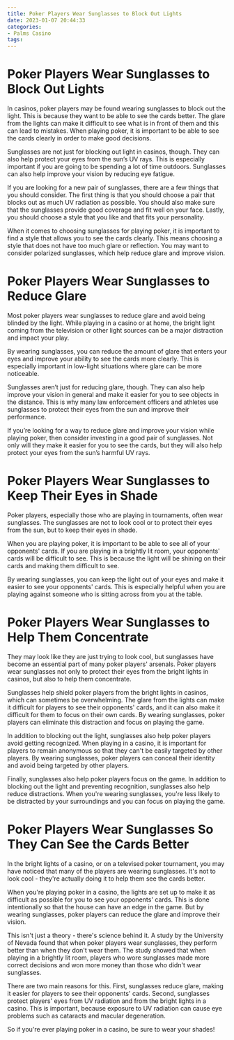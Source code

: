 ```yaml
---
title: Poker Players Wear Sunglasses to Block Out Lights
date: 2023-01-07 20:44:33
categories:
- Palms Casino
tags:
---
```



#  Poker Players Wear Sunglasses to Block Out Lights

In casinos, poker players may be found wearing sunglasses to block out the light. This is because they want to be able to see the cards better. The glare from the lights can make it difficult to see what is in front of them and this can lead to mistakes. When playing poker, it is important to be able to see the cards clearly in order to make good decisions.

Sunglasses are not just for blocking out light in casinos, though. They can also help protect your eyes from the sun’s UV rays. This is especially important if you are going to be spending a lot of time outdoors. Sunglasses can also help improve your vision by reducing eye fatigue.

If you are looking for a new pair of sunglasses, there are a few things that you should consider. The first thing is that you should choose a pair that blocks out as much UV radiation as possible. You should also make sure that the sunglasses provide good coverage and fit well on your face. Lastly, you should choose a style that you like and that fits your personality.

When it comes to choosing sunglasses for playing poker, it is important to find a style that allows you to see the cards clearly. This means choosing a style that does not have too much glare or reflection. You may want to consider polarized sunglasses, which help reduce glare and improve vision.

#  Poker Players Wear Sunglasses to Reduce Glare

Most poker players wear sunglasses to reduce glare and avoid being blinded by the light. While playing in a casino or at home, the bright light coming from the television or other light sources can be a major distraction and impact your play.

By wearing sunglasses, you can reduce the amount of glare that enters your eyes and improve your ability to see the cards more clearly. This is especially important in low-light situations where glare can be more noticeable.

Sunglasses aren’t just for reducing glare, though. They can also help improve your vision in general and make it easier for you to see objects in the distance. This is why many law enforcement officers and athletes use sunglasses to protect their eyes from the sun and improve their performance.

If you’re looking for a way to reduce glare and improve your vision while playing poker, then consider investing in a good pair of sunglasses. Not only will they make it easier for you to see the cards, but they will also help protect your eyes from the sun’s harmful UV rays.

#  Poker Players Wear Sunglasses to Keep Their Eyes in Shade

Poker players, especially those who are playing in tournaments, often wear sunglasses. The sunglasses are not to look cool or to protect their eyes from the sun, but to keep their eyes in shade.

When you are playing poker, it is important to be able to see all of your opponents' cards. If you are playing in a brightly lit room, your opponents' cards will be difficult to see. This is because the light will be shining on their cards and making them difficult to see.

By wearing sunglasses, you can keep the light out of your eyes and make it easier to see your opponents' cards. This is especially helpful when you are playing against someone who is sitting across from you at the table.

#  Poker Players Wear Sunglasses to Help Them Concentrate
They may look like they are just trying to look cool, but sunglasses have become an essential part of many poker players' arsenals. Poker players wear sunglasses not only to protect their eyes from the bright lights in casinos, but also to help them concentrate.

Sunglasses help shield poker players from the bright lights in casinos, which can sometimes be overwhelming. The glare from the lights can make it difficult for players to see their opponents' cards, and it can also make it difficult for them to focus on their own cards. By wearing sunglasses, poker players can eliminate this distraction and focus on playing the game.

In addition to blocking out the light, sunglasses also help poker players avoid getting recognized. When playing in a casino, it is important for players to remain anonymous so that they can't be easily targeted by other players. By wearing sunglasses, poker players can conceal their identity and avoid being targeted by other players.

Finally, sunglasses also help poker players focus on the game. In addition to blocking out the light and preventing recognition, sunglasses also help reduce distractions. When you're wearing sunglasses, you're less likely to be distracted by your surroundings and you can focus on playing the game.

#  Poker Players Wear Sunglasses So They Can See the Cards Better

In the bright lights of a casino, or on a televised poker tournament, you may have noticed that many of the players are wearing sunglasses. It's not to look cool - they're actually doing it to help them see the cards better.

When you're playing poker in a casino, the lights are set up to make it as difficult as possible for you to see your opponents' cards. This is done intentionally so that the house can have an edge in the game. But by wearing sunglasses, poker players can reduce the glare and improve their vision.

This isn't just a theory - there's science behind it. A study by the University of Nevada found that when poker players wear sunglasses, they perform better than when they don't wear them. The study showed that when playing in a brightly lit room, players who wore sunglasses made more correct decisions and won more money than those who didn't wear sunglasses.

There are two main reasons for this. First, sunglasses reduce glare, making it easier for players to see their opponents' cards. Second, sunglasses protect players' eyes from UV radiation and from the bright lights in a casino. This is important, because exposure to UV radiation can cause eye problems such as cataracts and macular degeneration.

So if you're ever playing poker in a casino, be sure to wear your shades!